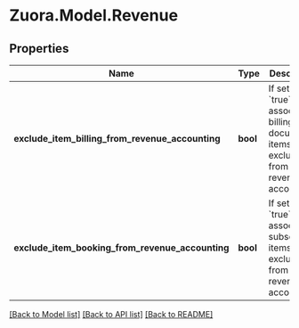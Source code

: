 
# Zuora.Model.Revenue

## Properties

Name | Type | Description | Notes
------------ | ------------- | ------------- | -------------
**exclude_item_billing_from_revenue_accounting** | **bool** | If set to &#x60;true&#x60;, any associated billing document items are excluded from the revenue accounting. | [optional] 
**exclude_item_booking_from_revenue_accounting** | **bool** | If set to &#x60;true&#x60;, any associated subscription items are excluded from the revenue accounting. | [optional] 

[[Back to Model list]](../README.md#documentation-for-models)
[[Back to API list]](../README.md#documentation-for-api-endpoints)
[[Back to README]](../README.md)

